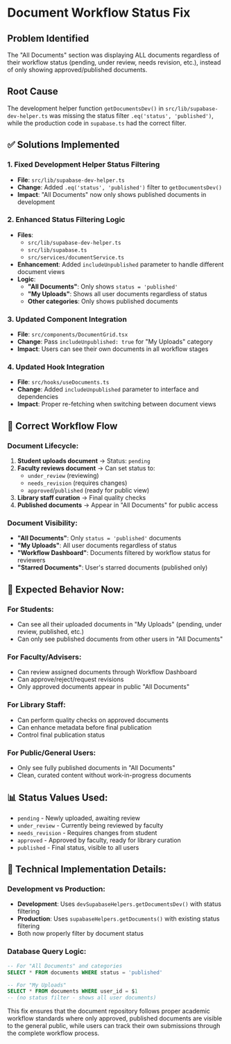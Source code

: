 # Document Workflow Status Fix

## Problem Identified

The "All Documents" section was displaying ALL documents regardless of their workflow status (pending, under review, needs revision, etc.), instead of only showing approved/published documents.

## Root Cause

The development helper function `getDocumentsDev()` in `src/lib/supabase-dev-helper.ts` was missing the status filter `.eq('status', 'published')`, while the production code in `supabase.ts` had the correct filter.

## ✅ Solutions Implemented

### 1. **Fixed Development Helper Status Filtering**

- **File**: `src/lib/supabase-dev-helper.ts`
- **Change**: Added `.eq('status', 'published')` filter to `getDocumentsDev()`
- **Impact**: "All Documents" now only shows published documents in development

### 2. **Enhanced Status Filtering Logic**

- **Files**:
  - `src/lib/supabase-dev-helper.ts`
  - `src/lib/supabase.ts`
  - `src/services/documentService.ts`
- **Enhancement**: Added `includeUnpublished` parameter to handle different document views
- **Logic**:
  - **"All Documents"**: Only shows `status = 'published'`
  - **"My Uploads"**: Shows all user documents regardless of status
  - **Other categories**: Only shows published documents

### 3. **Updated Component Integration**

- **File**: `src/components/DocumentGrid.tsx`
- **Change**: Pass `includeUnpublished: true` for "My Uploads" category
- **Impact**: Users can see their own documents in all workflow stages

### 4. **Updated Hook Integration**

- **File**: `src/hooks/useDocuments.ts`
- **Change**: Added `includeUnpublished` parameter to interface and dependencies
- **Impact**: Proper re-fetching when switching between document views

## 🔄 Correct Workflow Flow

### Document Lifecycle:

1. **Student uploads document** → Status: `pending`
2. **Faculty reviews document** → Can set status to:
   - `under_review` (reviewing)
   - `needs_revision` (requires changes)
   - `approved`/`published` (ready for public view)
3. **Library staff curation** → Final quality checks
4. **Published documents** → Appear in "All Documents" for public access

### Document Visibility:

- **"All Documents"**: Only `status = 'published'` documents
- **"My Uploads"**: All user documents regardless of status
- **"Workflow Dashboard"**: Documents filtered by workflow status for reviewers
- **"Starred Documents"**: User's starred documents (published only)

## 🎯 Expected Behavior Now:

### For Students:

- Can see all their uploaded documents in "My Uploads" (pending, under review, published, etc.)
- Can only see published documents from other users in "All Documents"

### For Faculty/Advisers:

- Can review assigned documents through Workflow Dashboard
- Can approve/reject/request revisions
- Only approved documents appear in public "All Documents"

### For Library Staff:

- Can perform quality checks on approved documents
- Can enhance metadata before final publication
- Control final publication status

### For Public/General Users:

- Only see fully published documents in "All Documents"
- Clean, curated content without work-in-progress documents

## 📊 Status Values Used:

- `pending` - Newly uploaded, awaiting review
- `under_review` - Currently being reviewed by faculty
- `needs_revision` - Requires changes from student
- `approved` - Approved by faculty, ready for library curation
- `published` - Final status, visible to all users

## 🔧 Technical Implementation Details:

### Development vs Production:

- **Development**: Uses `devSupabaseHelpers.getDocumentsDev()` with status filtering
- **Production**: Uses `supabaseHelpers.getDocuments()` with existing status filtering
- Both now properly filter by document status

### Database Query Logic:

```sql
-- For "All Documents" and categories
SELECT * FROM documents WHERE status = 'published'

-- For "My Uploads"
SELECT * FROM documents WHERE user_id = $1
-- (no status filter - shows all user documents)
```

This fix ensures that the document repository follows proper academic workflow standards where only approved, published documents are visible to the general public, while users can track their own submissions through the complete workflow process.
